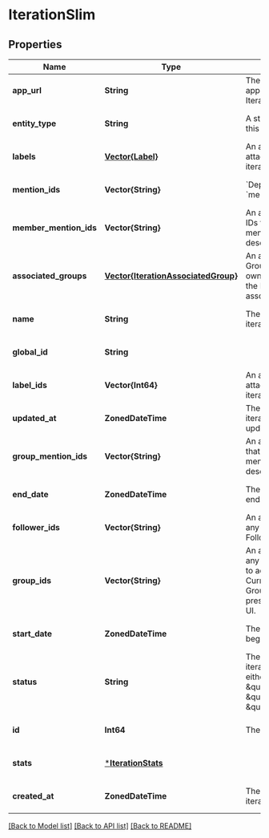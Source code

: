 # IterationSlim


## Properties
Name | Type | Description | Notes
------------ | ------------- | ------------- | -------------
**app_url** | **String** | The Shortcut application url for the Iteration. | [default to nothing]
**entity_type** | **String** | A string description of this resource | [default to nothing]
**labels** | [**Vector{Label}**](Label.md) | An array of labels attached to the iteration. | [default to nothing]
**mention_ids** | **Vector{String}** | &#x60;Deprecated:&#x60; use &#x60;member_mention_ids&#x60;. | [default to nothing]
**member_mention_ids** | **Vector{String}** | An array of Member IDs that have been mentioned in the Story description. | [default to nothing]
**associated_groups** | [**Vector{IterationAssociatedGroup}**](IterationAssociatedGroup.md) | An array containing Group IDs and Group-owned story counts for the Iteration&#39;s associated groups. | [default to nothing]
**name** | **String** | The name of the iteration. | [default to nothing]
**global_id** | **String** |  | [default to nothing]
**label_ids** | **Vector{Int64}** | An array of label ids attached to the iteration. | [default to nothing]
**updated_at** | **ZonedDateTime** | The instant when this iteration was last updated. | [default to nothing]
**group_mention_ids** | **Vector{String}** | An array of Group IDs that have been mentioned in the Story description. | [default to nothing]
**end_date** | **ZonedDateTime** | The date this iteration ends. | [default to nothing]
**follower_ids** | **Vector{String}** | An array of UUIDs for any Members listed as Followers. | [default to nothing]
**group_ids** | **Vector{String}** | An array of UUIDs for any Groups you want to add as Followers. Currently, only one Group association is presented in our web UI. | [default to nothing]
**start_date** | **ZonedDateTime** | The date this iteration begins. | [default to nothing]
**status** | **String** | The status of the iteration. Values are either \&quot;unstarted\&quot;, \&quot;started\&quot;, or \&quot;done\&quot;. | [default to nothing]
**id** | **Int64** | The ID of the iteration. | [default to nothing]
**stats** | [***IterationStats**](IterationStats.md) |  | [default to nothing]
**created_at** | **ZonedDateTime** | The instant when this iteration was created. | [default to nothing]


[[Back to Model list]](../README.md#models) [[Back to API list]](../README.md#api-endpoints) [[Back to README]](../README.md)


